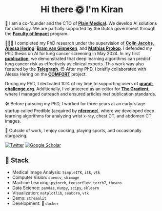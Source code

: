<!--
**kiranvaidhya/kiranvaidhya** is a ✨ _special_ ✨ repository because its `README.md` (this file) appears on your GitHub profile.

Here are some ideas to get you started:

- 🔭 I’m currently working on ...
- 🌱 I’m currently learning ...
- 👯 I’m looking to collaborate on ...
- 🤔 I’m looking for help with ...
- 💬 Ask me about ...
- 📫 How to reach me: ...
- 😄 Pronouns: ...
- ⚡ Fun fact: ...
-->


<h1 align="center">Hi there 🌞 I'm Kiran </h1>

👋 I am a co-founder and the CTO of [**Plain Medical**](https://plain-medical.com). We develop AI solutions for radiology. We are partially supported by the Dutch government through the [**Faculty of Impact**](https://facultyofimpact.nl/) program.

🧑🏽‍🎓 I completed my PhD research under the supervision of [**Colin Jacobs**](https://www.diagnijmegen.nl/people/colin-jacobs/), [**Alessa Hering**](https://www.diagnijmegen.nl/people/alessa-hering/), [**Bram van Ginneken**](https://www.diagnijmegen.nl/people/bram-van-ginneken/), and [**Mathias Prokop**](https://www.diagnijmegen.nl/people/mathias-prokop/). I defended my PhD thesis on AI for lung cancer screening in May 2024. In my first [**publication**](https://pubs.rsna.org/doi/full/10.1148/radiol.2021204433), we demonstrated that deep learning algorithms can predict lung cancer risk as effectively as clinical experts. This work was also featured by the **[Telegraph](https://www.telegraph.co.uk/news/2021/05/18/artificial-intelligence-just-good-picking-lung-cancer-doctors/)**. 😊 After my PhD, I briefly collaborated with Alessa Hering on the [**COMFORT**](https://comfort-ai.eu/) project.

During my PhD, I dedicated 10% of my time to supporting users of [**grand-challenge.org**](https://grand-challenge.org). Additionally, I volunteered as an editor for [**The Gradient**](https://www.thegradient.pub), where I managed outreach and ensured articles met publication standards.

🛠️ Before pursuing my PhD, I worked for three years at an early-stage startup called Predible (acquired by [**nference**](https://nference.com)), where we developed deep learning algorithms for analyzing wrist x-ray, chest CT, and abdomen CT images.

💙 Outside of work, I enjoy cooking, playing sports, and occasionally stargazing.

<a href="https://twitter.com/kiranvaidhya93" target="_blank"><img alt="Twitter" src="https://img.shields.io/badge/twitter-%231DA1F2.svg?&style=for-the-badge&logo=twitter&logoColor=white" /></a>
<a href="https://www.linkedin.com/in/kiran-vaidhya-venkadesh/" target="_blank"><img alt="Google Scholar" src="https://img.shields.io/badge/linkedin-%230077B5.svg?&style=for-the-badge&logo=linkedin&logoColor=white" /></a>

## 🔨 Stack 

- Medical Image Analysis: `SimpleITK`, `itk`, `vtk`
- Computer Vision: `opencv`, `skimage`
- Machine Learning: `pytorch`, `tensorflow`, `torch7`, `theano`
- Data Science: `pandas`, `numpy`, `scipy`, `sklearn`
- Visualization: `matplotlib`, `seaborn`, `vtk`
- Demo: `streamlit`
- Development: 🐋 `docker`
